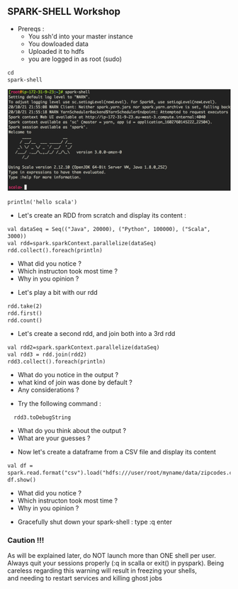 ## SPARK-SHELL Workshop

- Prereqs : <br>
  * You ssh'd into your master instance<br>
  * You dowloaded data<br>
  * Uploaded it to hdfs<br>
  * you are logged in as root (sudo)<br>

```
cd
spark-shell
```
![spark-shell](/res/img/spark-shell.png)

````
println('hello scala')
````
- Let's create an RDD from scratch and display its content :

````
val dataSeq = Seq(("Java", 20000), ("Python", 100000), ("Scala", 3000))
val rdd=spark.sparkContext.parallelize(dataSeq)
rdd.collect().foreach(println)
````

  * What did you notice ?
  * Which instructon took most time ?
  * Why in you opinion ?

- Let's play a bit with our rdd

````
rdd.take(2)
rdd.first()
rdd.count()
````

- Let's create a second rdd, and join both into a 3rd rdd 

````
val rdd2=spark.sparkContext.parallelize(dataSeq)
val rdd3 = rdd.join(rdd2)
rdd3.collect().foreach(println)
````
  * What do you notice in the output ?
  * what kind of join was done by default ?
  * Any considerations ?

- Try the following command : 
````  
  rdd3.toDebugString
````
  
  * What do you think about the output ?
  * What are your guesses ?

- Now let's create a dataframe from a CSV file and display its content 

````
val df = spark.read.format("csv").load("hdfs:///user/root/myname/data/zipcodes.csv")
df.show()
````

  * What did you notice ?
  * Which instructon took most time ?
  * Why in you opinion ?

- Gracefully shut down your spark-shell : type :q enter

### Caution !!!
As will be explained later, do NOT launch more than ONE shell per user. 
Always quit your sessions properly (:q in scalla or exit() in pyspark).
Being careless regarding this warning will result in freezing your shells,  
and needing to restart services and killing ghost jobs
